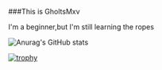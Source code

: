 ###This is GholtsMxv

I'm a beginner,but I'm still learning the ropes

![Anurag's GitHub stats](https://github-readme-stats.vercel.app/api?username=GHOSTEEEEEER&show_icons=true&theme=tokyonight)

[![trophy](https://github-profile-trophy.vercel.app/?username=GHOSTEEEEEER&theme=nord)](https://github.com/ryo-ma/github-profile-trophy)
